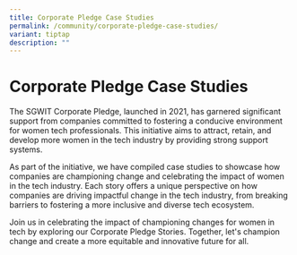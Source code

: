 ```yaml
---
title: Corporate Pledge Case Studies
permalink: /community/corporate-pledge-case-studies/
variant: tiptap
description: ""
---
```

<h1><strong>Corporate Pledge Case Studies</strong></h1>
<p>The SGWIT Corporate Pledge, launched in 2021, has garnered significant
support from companies committed to fostering a conducive environment for
women tech professionals. This initiative aims to attract, retain, and
develop more women in the tech industry by providing strong support systems.</p>
<p>As part of the initiative, we have compiled case studies to showcase how
companies are championing change and celebrating the impact of women in
the tech industry. Each story offers a unique perspective on how companies
are driving impactful change in the tech industry, from breaking barriers
to fostering a more inclusive and diverse tech ecosystem.</p>
<p>Join us in celebrating the impact of championing changes for women in
tech by exploring our Corporate Pledge Stories. Together, let's champion
change and create a more equitable and innovative future for all.</p>